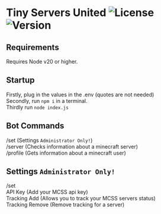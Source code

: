 # Tiny Servers United ![License](https://img.shields.io/badge/license-MIT-blue) ![Version](https://img.shields.io/badge/version-1.0.0-brightgreen)

## Requirements
Requires Node v20 or higher.

##  Startup
Firstly, plug in the values in the .env (quotes are not needed)  
Secondly, run `npm i` in a terminal.  
Thirdly run `node index.js`

## Bot Commands
/set (Settings `Administrator Only!`)  
/server (Checks information about a minecraft server)  
/profile (Gets information about a minecraft user)

## Settings `Administrator Only!`
/set  
API Key (Add your MCSS api key)   
Tracking Add (Allows you to track your MCSS servers status)  
Tracking Remove (Remove tracking for a server)
